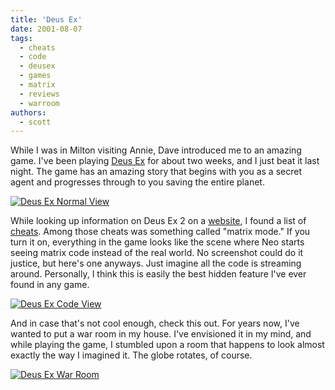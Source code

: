 ```yaml
---
title: 'Deus Ex'
date: 2001-08-07
tags:
  - cheats
  - code
  - deusex
  - games
  - matrix
  - reviews
  - warroom
authors:
  - scott
---
```


While I was in Milton visiting Annie, Dave introduced me to an amazing game. I've been playing [Deus Ex](http://www.deusex.com/) for about two weeks, and I just beat it last night. The game has an amazing story that begins with you as a secret agent and progresses through to you saving the entire planet.

[![Deus Ex Normal View](/images/3113333009_d23c9fde14_m.jpg)](http://www.flickr.com/photos/spaceninja/3113333009/)

While looking up information on Deus Ex 2 on a [website](http://www.planetdeusex.com/), I found a list of [cheats](http://cheatingplanet.com/cheats/pc/3061.shtml). Among those cheats was something called "matrix mode." If you turn it on, everything in the game looks like the scene where Neo starts seeing matrix code instead of the real world. No screenshot could do it justice, but here's one anyways. Just imagine all the code is streaming around. Personally, I think this is easily the best hidden feature I've ever found in any game.

[![Deus Ex Code View](/images/3113333065_25e4f29610.jpg)](http://www.flickr.com/photos/spaceninja/3113333065/)

And in case that's not cool enough, check this out. For years now, I've wanted to put a war room in my house. I've envisioned it in my mind, and while playing the game, I stumbled upon a room that happens to look almost exactly the way I imagined it. The globe rotates, of course.

[![Deus Ex War Room](/images/3113333101_da70377ecb.jpg)](http://www.flickr.com/photos/spaceninja/3113333101/)
